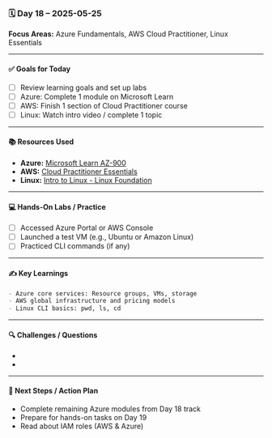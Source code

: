 ### 🗓️ Day 18 – 2025-05-25
**Focus Areas:** Azure Fundamentals, AWS Cloud Practitioner, Linux Essentials

---

#### ✅ **Goals for Today**
- [ ] Review learning goals and set up labs
- [ ] Azure: Complete 1 module on Microsoft Learn
- [ ] AWS: Finish 1 section of Cloud Practitioner course
- [ ] Linux: Watch intro video / complete 1 topic

---

#### 📚 **Resources Used**
- **Azure:** [Microsoft Learn AZ-900](https://learn.microsoft.com/en-us/training/paths/azure-fundamentals/)
- **AWS:** [Cloud Practitioner Essentials](https://explore.skillbuilder.aws/learn/course/external/view/elearning/134/aws-cloud-practitioner-essentials)
- **Linux:** [Intro to Linux - Linux Foundation](https://training.linuxfoundation.org/training/introduction-to-linux/)

---

#### 💻 **Hands-On Labs / Practice**
- [ ] Accessed Azure Portal or AWS Console
- [ ] Launched a test VM (e.g., Ubuntu or Amazon Linux)
- [ ] Practiced CLI commands (if any)

---

#### ✍️ **Key Learnings**
```markdown
- Azure core services: Resource groups, VMs, storage
- AWS global infrastructure and pricing models
- Linux CLI basics: pwd, ls, cd
```

---

#### 🔍 **Challenges / Questions**
-  
-  

---

#### 📌 **Next Steps / Action Plan**
- Complete remaining Azure modules from Day 18 track
- Prepare for hands-on tasks on Day 19
- Read about IAM roles (AWS & Azure)
